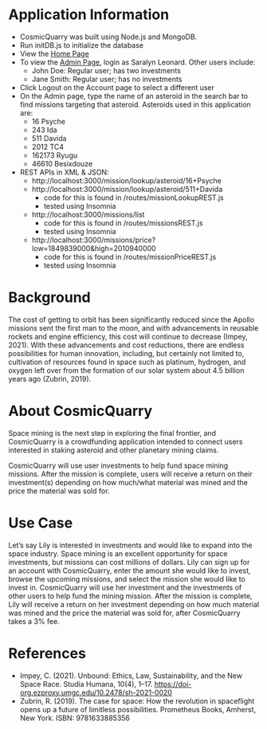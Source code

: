 
# Application Information
* CosmicQuarry was built using Node.js and MongoDB.
* Run initDB.js to initialize the database
* View the [Home Page](http://localhost:3000/ "Home Page")
* To view the [Admin Page](http://localhost:3000/admin "Admin Page"), login as Saralyn Leonard. Other users include:
  - John Doe: Regular user; has two investments
  - Jane Smith: Regular user; has no investments
* Click Logout on the Account page to select a different user
* On the Admin page, type the name of an asteroid in the search bar to find missions targeting that asteroid. Asteroids used in this application are:
  - 16 Psyche
  - 243 Ida
  - 511 Davida 
  - 2012 TC4
  - 162173 Ryugu
  - 46610 Besixdouze
* REST APIs in XML & JSON:
  - http://localhost:3000/mission/lookup/asteroid/16+Psyche
  - http://localhost:3000/mission/lookup/asteroid/511+Davida
    - code for this is found in /routes/missionLookupREST.js
    - tested using Insomnia
  - http://localhost:3000/missions/list
    - code for this is found in /routes/missionsREST.js
    - tested using Insomnia
  - http://localhost:3000/missions/price?low=1849839000&high=2010940000
    - code for this is found in /routes/missionPriceREST.js
    - tested using Insomnia

# Background
The cost of getting to orbit has been significantly reduced since the Apollo missions sent the first man to the moon, and with advancements in reusable rockets and engine efficiency, this cost will continue to decrease (Impey, 2021). With these advancements and cost reductions, there are endless possibilities for human innovation, including, but certainly not limited to, cultivation of resources found in space such as platinum, hydrogen, and oxygen left over from the formation of our solar system about 4.5 billion years ago (Zubrin, 2019).

# About CosmicQuarry
Space mining is the next step in exploring the final frontier, and CosmicQuarry is a crowdfunding application intended to connect users interested in staking asteroid and other planetary mining claims. 
 
CosmicQuarry will use user investments to help fund space mining missions. After the mission is complete, users will receive a return on their investment(s) depending on how much/what material was mined and the price the material was sold for.

# Use Case
Let’s say Lily is interested in investments and would like to expand into the space industry. Space mining is an excellent opportunity for space investments, but missions can cost millions of dollars. Lily can sign up for an account with CosmicQuarry, enter the amount she would like to invest, browse the upcoming missions, and select the mission she would like to invest in. CosmicQuarry will use her investment and the investments of other users to help fund the mining mission. After the mission is complete, Lily will receive a return on her investment depending on how much material was mined and the price the material was sold for, after CosmicQuarry takes a 3% fee.

# References
* Impey, C. (2021). Unbound: Ethics, Law, Sustainability, and the New Space Race. Studia Humana, 10(4), 
1–17. https://doi-org.ezproxy.umgc.edu/10.2478/sh-2021-0020
* Zubrin, R. (2019). The case for space: How the revolution in spaceflight opens up a future of limitless 
	possibilities. Prometheus Books, Amherst, New York. ISBN: 9781633885356






